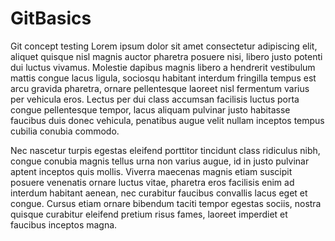 # GitBasics
Git concept testing
Lorem ipsum dolor sit amet consectetur adipiscing elit, aliquet quisque nisl magnis auctor pharetra posuere nisi, libero justo potenti dui luctus vivamus. Molestie dapibus magnis libero a hendrerit vestibulum mattis congue lacus ligula, sociosqu habitant interdum fringilla tempus est arcu gravida pharetra, ornare pellentesque laoreet nisl fermentum varius per vehicula eros. Lectus per dui class accumsan facilisis luctus porta congue pellentesque tempor, lacus aliquam pulvinar justo habitasse faucibus duis donec vehicula, penatibus augue velit nullam inceptos tempus cubilia conubia commodo.

Nec nascetur turpis egestas eleifend porttitor tincidunt class ridiculus nibh, congue conubia magnis tellus urna non varius augue, id in justo pulvinar aptent inceptos quis mollis. Viverra maecenas magnis etiam suscipit posuere venenatis ornare luctus vitae, pharetra eros facilisis enim ad interdum habitant aenean, nec curabitur faucibus convallis lacus eget et congue. Cursus etiam ornare bibendum taciti tempor egestas sociis, nostra quisque curabitur eleifend pretium risus fames, laoreet imperdiet et faucibus inceptos magna.
